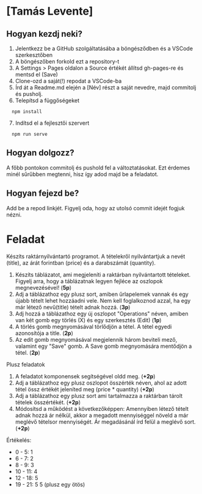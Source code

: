 # [Tamás Levente]

## Hogyan kezdj neki?

1. Jelentkezz be a GitHub szolgáltatásába a böngésződben és a VSCode szerkesztőben
2. A böngészőben forkold ezt a repository-t
3. A Settings > Pages oldalon a Source értékét állítsd gh-pages-re és mentsd el (Save)
4. Clone-ozd a saját(!) repodat a VSCode-ba
5. Írd át a Readme.md elején a [Név] részt a saját nevedre, majd commitolj és pusholj.
6. Telepítsd a függőségeket
```
  npm install
```
7. Indítsd el a fejlesztői szervert
```
  npm run serve
```

## Hogyan dolgozz?

A főbb pontokon commitolj és pushold fel a változtatásokat. Ezt érdemes minél sűrűbben megtenni, hisz így adod majd be a feladatot.

## Hogyan fejezd be?

Add be a repod linkjét. Figyelj oda, hogy az utolsó commit idejét fogjuk nézni.

# Feladat

Készíts raktárnyilvántartó programot. A tételekről nyilvántartjuk a nevét (title), az árát forintban (price) és a darabszámát (quantity).
1. Készíts táblázatot, ami megjeleníti a raktárban nyilvántartott tételeket. Figyelj arra, hogy a táblázatnak legyen fejléce az oszlopok megnevezésével! (__5p__)
2. Adj a táblázathoz egy plusz sort, amiben űrlapelemek vannak és egy újabb tételt lehet hozzáadni vele. Nem kell foglalkoznod azzal, ha egy már létező nevű(title) tételt adnak hozzá. (__3p__)
3. Adj hozzá a táblázathoz egy új oszlopot "Operations" néven, amiben van két gomb egy törlés (X) és egy szerkesztés (Edit) (__1p__)
4. A törlés gomb megnyomásával törlődjön a tétel. A tétel egyedi azonosítója a title. (__2p__)
5. Az edit gomb megnyomásával megjelennik három beviteli mező, valamint egy "Save" gomb. A Save gomb megnyomására mentődjön a tétel. (__2p__)

Plusz feladatok

1. A feladatot komponensek segítségével oldd meg. (__+2p__)
2. Adj a táblázathoz egy plusz oszlopot összérték néven, ahol az adott tétel össz értékét jeleníted meg (price * quantity) (__+2p__)
3. Adj a táblázathoz egy plusz sort ami tartalmazza a raktárban tárolt tételek összértékét. (__+2p__)
4. Módosítsd a működést a következőképpen: Amennyiben létező tételt adnak hozzá ár nélkül, akkor a megadott mennyiséggel növeld a már meglévő tételsor mennyiségét. Ár megadásánál írd felül a meglévő sort. (__+2p__)

Értékelés:

* 0 - 5: 1
* 6 - 7: 2
* 8 - 9: 3
* 10 - 11: 4
* 12 - 18: 5
* 19 - 21: 5 5 (plusz egy ötös)

